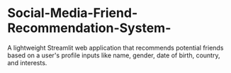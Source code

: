 # Social-Media-Friend-Recommendation-System-
A lightweight Streamlit web application that recommends potential friends based on a user's profile inputs like name, gender, date of birth, country, and interests.
